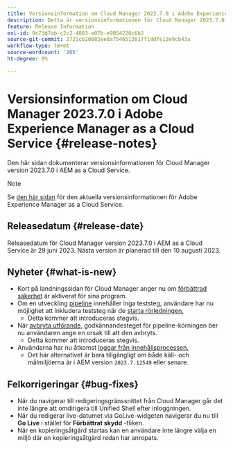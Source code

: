 ```yaml
---
title: Versionsinformation om Cloud Manager 2023.7.0 i Adobe Experience Manager as a Cloud Service
description: Detta är versionsinformationen för Cloud Manager 2023.7.0 i AEM as a Cloud Service.
feature: Release Information
exl-id: 9c73d7ab-c2c2-4803-a07b-e9054220c6b2
source-git-commit: 2721cb20083eeda7546513817f1ddfe12e9cb43a
workflow-type: tm+mt
source-wordcount: '265'
ht-degree: 0%

---
```



# Versionsinformation om Cloud Manager 2023.7.0 i Adobe Experience Manager as a Cloud Service {#release-notes}

Den här sidan dokumenterar versionsinformationen för Cloud Manager version 2023.7.0 i AEM as a Cloud Service.

>[!NOTE]
>
>Se [den här sidan](/help/release-notes/release-notes-cloud/release-notes-current.md) för den aktuella versionsinformationen för Adobe Experience Manager as a Cloud Service.

## Releasedatum {#release-date}

Releasedatum för Cloud Manager version 2023.7.0 i AEM as a Cloud Service är 29 juni 2023. Nästa version är planerad till den 10 augusti 2023.

## Nyheter {#what-is-new}

* Kort på landningssidan för Cloud Manager anger nu om [förbättrad säkerhet](/help/implementing/cloud-manager/getting-access-to-aem-in-cloud/creating-production-programs.md) är aktiverat för sina program.
* Om en utveckling [pipeline](/help/implementing/cloud-manager/configuring-pipelines/introduction-ci-cd-pipelines.md) innehåller inga teststeg, användare har nu möjlighet att inkludera teststeg när de [starta rörledningen.](/help/implementing/cloud-manager/configuring-pipelines/managing-pipelines.md#running-pipelines)
   * Detta kommer att introduceras stegvis.
* När [avbryta utförande,](/help/implementing/cloud-manager/configuring-pipelines/managing-pipelines.md#view-details) godkännandesteget för pipeline-körningen ber nu användaren ange en orsak till att den avbryts.
   * Detta kommer att introduceras stegvis.
* Användarna har nu åtkomst [loggar från innehållsprocessen.](/help/implementing/developing/tools/content-copy.md#accessing-logs)
   * Det här alternativet är bara tillgängligt om både käll- och målmiljöerna är i AEM version `2023.7.12549` eller senare.

## Felkorrigeringar {#bug-fixes}

* När du navigerar till redigeringsgränssnittet från Cloud Manager går det inte längre att omdirigera till Unified Shell efter inloggningen.
* När du redigerar live-datumet via GoLive-widgeten navigerar du nu till **Go Live** i stället för **Förbättrat skydd** -fliken.
* När en kopieringsåtgärd startas kan en användare inte längre välja en miljö där en kopieringsåtgärd redan har anropats.
